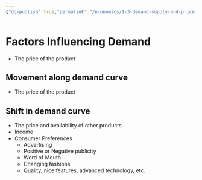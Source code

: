 ```yaml
---
{"dg-publish":true,"permalink":"/economics/1-3-demand-supply-and-price-determination/factors-influencing-demand/","dgHomeLink":true,"dgPassFrontmatter":false}
---
```



# Factors Influencing Demand
- The price of the product

## Movement along demand curve
- The price of the product

## Shift in demand curve
- The price and availability of other products
- Income 
- Consumer Preferences
	- Advertising
	- Positive or Negative publicity
	- Word of Mouth
	- Changing fashions
	- Quality, nice features, advanced technology, etc.